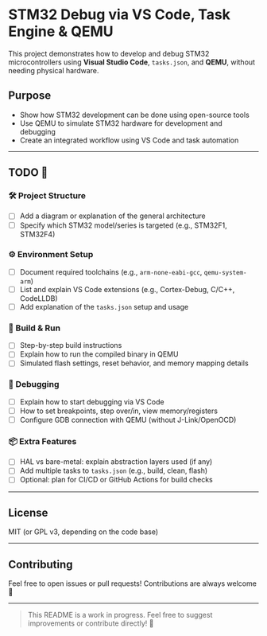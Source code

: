 # STM32 Debug via VS Code, Task Engine & QEMU

This project demonstrates how to develop and debug STM32 microcontrollers using **Visual Studio Code**, `tasks.json`, and **QEMU**, without needing physical hardware.

## Purpose

- Show how STM32 development can be done using open-source tools
- Use QEMU to simulate STM32 hardware for development and debugging
- Create an integrated workflow using VS Code and task automation

---

## TODO 📌

### 🛠️ Project Structure

- [ ] Add a diagram or explanation of the general architecture
- [ ] Specify which STM32 model/series is targeted (e.g., STM32F1, STM32F4)

### ⚙️ Environment Setup

- [ ] Document required toolchains (e.g., `arm-none-eabi-gcc`, `qemu-system-arm`)
- [ ] List and explain VS Code extensions (e.g., Cortex-Debug, C/C++, CodeLLDB)
- [ ] Add explanation of the `tasks.json` setup and usage

### 🚀 Build & Run

- [ ] Step-by-step build instructions
- [ ] Explain how to run the compiled binary in QEMU
- [ ] Simulated flash settings, reset behavior, and memory mapping details

### 🐞 Debugging

- [ ] Explain how to start debugging via VS Code
- [ ] How to set breakpoints, step over/in, view memory/registers
- [ ] Configure GDB connection with QEMU (without J-Link/OpenOCD)

### 📦 Extra Features

- [ ] HAL vs bare-metal: explain abstraction layers used (if any)
- [ ] Add multiple tasks to `tasks.json` (e.g., build, clean, flash)
- [ ] Optional: plan for CI/CD or GitHub Actions for build checks

---

## License

MIT (or GPL v3, depending on the code base)

---

## Contributing

Feel free to open issues or pull requests! Contributions are always welcome 🙌

---

> This README is a work in progress. Feel free to suggest improvements or contribute directly! 🚀
